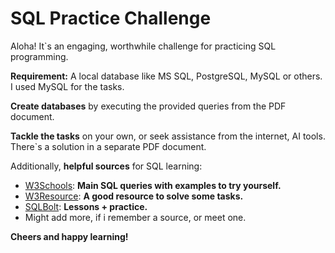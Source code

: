 # SQL Practice Challenge

Aloha! It`s an engaging, worthwhile challenge for practicing SQL programming.

**Requirement:** A local database like MS SQL, PostgreSQL, MySQL or others. I used MySQL for the tasks.

**Create databases** by executing the provided queries from the PDF document.

**Tackle the tasks** on your own, or seek assistance from the internet, AI tools.  
There`s a solution in a separate PDF document.

Additionally, **helpful sources** for SQL learning:
* [W3Schools](https://www.w3schools.com/sql/): **Main SQL queries with examples to try yourself.**
* [W3Resource](https://www.w3resource.com/sql-exercises/challenges-1/index.php): **A good resource to solve some tasks.**
* [SQLBolt](https://sqlbolt.com/lesson/select_queries_introduction): **Lessons + practice.**
* Might add more, if i remember a source, or meet one.

**Cheers and happy learning!**
 
